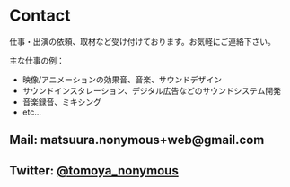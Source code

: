 ---
---
# Contact

仕事・出演の依頼、取材など受け付けております。お気軽にご連絡下さい。

主な仕事の例：

- 映像/アニメーションの効果音、音楽、サウンドデザイン
- サウンドインスタレーション、デジタル広告などのサウンドシステム開発
- 音楽録音、ミキシング
- etc...


## Mail: matsuura.nonymous+web@<span style="display:none;"></span>gmail.com
## Twitter: [@tomoya_nonymous](https://twitter.com/tomoya_nonymous)

